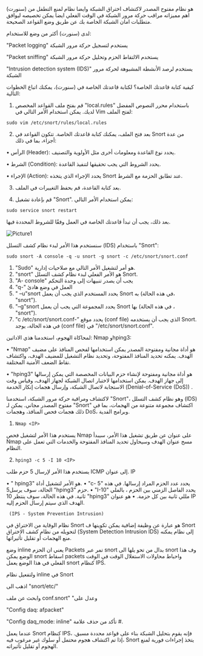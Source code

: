 <!-- markdownlint-disable no-trailing-punctuation -->



(سنورت) هو نظام مفتوح المصدر لاكتشاف اختراق الشبكة وايضا نظام لمنع التطفل من اهم مميزاته مراقب حركة مرور الشبكة في الوقت الفعلي 
ايضا يمكن تخصيصه ليوافق متطلبات امان الشبكة الخاصة بك عن طريق وضع القواعد الصحيحة. 

لدى (سنورت) أكثر من وضع للاستخدام: 

 "Packet logging"
 يستخدم لتسجيل حركة مرور الشبكة
	
  "Packet sniffing"
	يستخدم الالتقاط الحزم وتحليل حركة مرور الشبكة

 "Intrusion detection system (IDS)"
	يستخدم لرصد الأنشطة المشبوهة لحركة مرور الشبكة



كيفية كتابة قاعدتك الخاصة؟
لكتابة قاعدتك الخاصة في (سنورت)، يمكنك اتباع الخطوات التالية:
1.	قم بفتح ملف القواعد المخصص "local.rules" باستخدام محرر النصوص المفضل لديك. يمكن استخدام الأمر التالي في Vim لفتح الملف:

`sudo vim /etc/snort/rules/local.rules` 


2.	بعد فتح الملف، يمكنك كتابة قاعدتك الخاصة. تتكون القواعد في Snort من عدة أجزاء، بما في ذلك:


   •	الرأس (Header): يحدد نوع القاعدة ومعلومات أخرى مثل الأولوية والتصنيف.


   •	الشرط (Condition): يحدد الشروط التي يجب تحقيقها لتنفيذ القاعدة.


   •	الإجراء (Action): يحدد الإجراء الذي يتخذه Snort عند تطابق الحزمة مع الشرط.


3.	بعد كتابة القاعدة، قم بحفظ التغييرات في الملف.


4. قم بإعادة تشغيل "Snort". يمكن استخدام الأمر التالي:


`sudo service snort restart`


بعد ذلك، يجب أن تبدأ قاعدتك الخاصة في العمل وفقًا للشروط المحددة فيها.


![Picture1](https://github.com/IbraIVI/snort-/assets/47366177/65e60195-5986-4a2e-becd-0eceb7b1625f)



 
سنستخدم هذا الأمر لبدء نظام كشف التسلل (IDS) باستخدام "Snort":


`sudo snort -A console -q -u snort -g snort -c /etc/snort/snort.conf`



1.	"Sudo" هو أمر لتشغيل الأمر التالي مع صلاحيات إدارية.
2.	"snort" هو الأمر الفعلي لبدء نظام كشف التسلل Snort.
3.	"A- console"  يجب أن يصدر تنبيهات إلى وحدة التحكم
4.	"q-"   العمل في وضع هادئ 
5.	" –u"snort يحدد المستخدم الذي يجب أن يعمل Snort به (في هذه الحالة، "snort").
6.	"–g"snort يحدد المجموعة التي يجب أن يعمل Snort بها (في هذه الحالة ، "snort").
7.	"c /etc/snort/snort.conf-” يحدد موقع (conf file) الذي يجب أن يستخدمه Snort. في هذه الحالة، يوجد (conf file) في "/etc/snort/snort.conf".

   


لمحاكاة الهجوم، استخدمنا هذي الاداتين: Nmap وhping3:


•	"Nmap" هو أداة مجانية ومفتوحة المصدر يمكن استخدامها لفحص المنافذ على مضيف الهدف. يمكنه تحديد المنافذ المفتوحة، وتحديد نظام التشغيل للمضيف الهدف، واكتشاف نقاط الضعف الأمنية المختلفة.


•	"hping3" هو أداة مجانية ومفتوحة لإنشاء حزم البيانات المخصصة التي يمكن إرسالها إلى جهاز الهدف. يمكن استخدامها لاختبار اتصال الشبكة لجهاز الهدف، وقياس وقت الاستجابة لاتصال الشبكة، وإرسال هجمات إنكار الخدمة (Denial-of-Service (DoS)) .


لاكتشاف ومراقبة حركة مرور الشبكة، استخدمنا "Snort"، وهو نظام كشف التسلل (IDS) مفتوح المصدر مجاني. يمكن لـ "Snort" اكتشاف مجموعة متنوعة من الهجمات، بما في ذلك هجمات فحص المنافذ، وهجمات DoS، وبرامج الفدية.

1.	`Nmap <IP>`


يستخدم هذا الأمر لتشغيل فحص Nmap على عنوان <IP> عن طريق تشغيل هذا الأمر، سيبدأ Nmap مسح عنوان<IP> الهدف وسيحاول تحديد المنافذ المفتوحة والخدمات التي تعمل على النظام.



2.	`hping3 -c 5 -I 10 <IP>`



يستخدم هذا الأمر لإرسال 5 حزم طلب ICMP إلى عنوان. IP 


•	" hping3" هو الأمر لتشغيل أداة.
•	 "c- 5" يحدد عدد الحزم المراد إرسالها. في هذه الحالة، سوف يرسل5 "hping3" حزم.
•	 "I-10" يحدد الفاصل الزمني بين الحزم ، بالملي ثانية. في هذه الحالة، سوف ينتظر 10 "hping3" مللي ثانية بين كل حزمة.
•	 <IP> هو عنوان IP الهدف الذي سيتم إرسال الحزم إليه.




     (IPS - System Prevention Intrusion)


	

نظام الوقاية من الاختراق في Snort هو عبارة عن وظيفة إضافية يمكن تكوينها ف Snort لتحويله من نظام كشف الاختراق (System Detection Intrusion IDS) إلى نظام يمكنه منع الهجمات أو تقليل تأثيراتها.



وضع inline يعني ان الحزم Packets تمر عبر snort بدال من تحو يلها الى snort وف هذا الوضع يمكن snort اسقاط packets واحباط محاولات الاستغلال الوقت في الوقت الفعلي في هذا الوضع يعمل snort كنظام IPS.


ولتفعيل نظام inline في Snort 


اذهب الى "snort/etc/" 


وابحث عن ملف conf.snort" "وعدل على 

"Config daq: afpacket"



"Config daq_mode: inline" تأكد من حذف علامة #.


عندما يعمل Snort كنظام IPS، فإنه يقوم بتحليل الشبكة بناء على قواعد محددة مسبق. إذا تم اكتشاف هجوم محتمل أو سلوك غير مرغوب فيه، Snort يتخذ إجراءات فورية لمنع الهجوم أو تقليل تأثيراته.









<!-- markdownlint-enable no-trailing-punctuation -->


